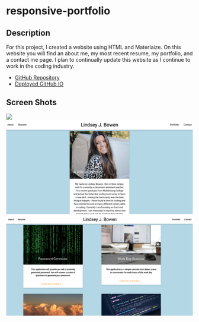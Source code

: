 # responsive-portfolio
## Description
For this project, I created a website using HTML and Materlaize. On this website you will find an about me, my most recent resume, my portfolio, and a contact me page. I plan to continually update this website as I continue to work in the coding industry. 

* [GitHub Repository](https://github.com/lindseybowen/responsive-portfolio)
* [Deployed GitHub IO](https://lindseybowen.github.io/responsive-portfolio/)

## Screen Shots 
![](images/Main.png)
![](images/About.png)
![](images/Portfolio.png)


